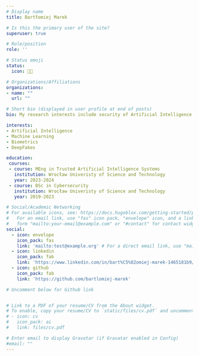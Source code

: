 ```yaml
---
# Display name
title: Bartłomiej Marek

# Is this the primary user of the site?
superuser: true

# Role/position
role: ''

# Status emoji
status:
  icon: 🧑‍💻️

# Organizations/Affiliations
organizations:
- name: ""
  url: ""

# Short bio (displayed in user profile at end of posts)
bio: My research interests include security of Artificial Intelligence and Machine Learning, biometrics and DeepFakes. 

interests:
- Artificial Intelligence
- Machine Learning
- Biometrics
- DeepFakes

education:
 courses:
 - course: MEng in Trusted Artificial Intelligence Systems
   institution: Wrocław Univeristy of Science and Technology
   year: 2023-2024
 - course: BSc in Cybersecurity
   institution: Wrocław Univeristy of Science and Technology
   year: 2019-2023

# Social/Academic Networking
# For available icons, see: https://docs.hugoblox.com/getting-started/page-builder/#icons
#   For an email link, use "fas" icon pack, "envelope" icon, and a link in the
#   form "mailto:your-email@example.com" or "#contact" for contact widget.
social:
  - icon: envelope
    icon_pack: fas
    link: 'mailto:test@example.org' # For a direct email link, use "mailto:test@example.org".
  - icon: linkedin
    icon_pack: fab
    link: 'https://www.linkedin.com/in/bart%C5%82omiej-marek-1465181b9/'
  - icon: github
    icon_pack: fab
    link: 'https://github.com/bartlomiej-marek'

# Uncomment below for Github link


# Link to a PDF of your resume/CV from the About widget.
# To enable, copy your resume/CV to `static/files/cv.pdf` and uncomment the lines below.
# - icon: cv
#   icon_pack: ai
#   link: files/cv.pdf

# Enter email to display Gravatar (if Gravatar enabled in Config)
#email: ""
---
```



